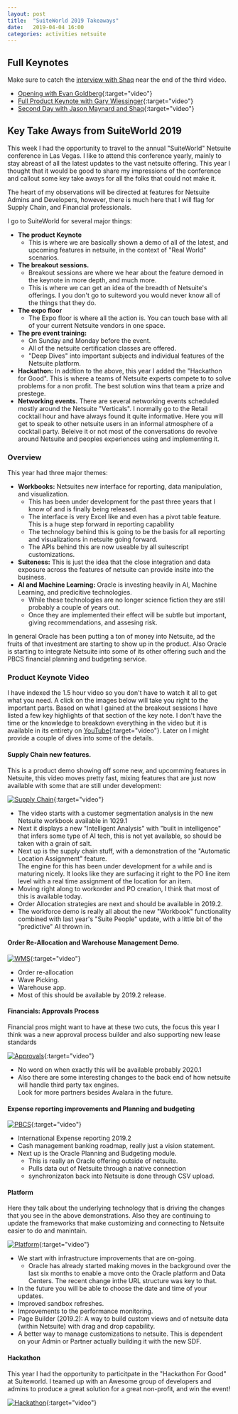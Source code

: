 ```yaml
---
layout: post
title:  "SuiteWorld 2019 Takeaways"
date:   2019-04-04 16:00
categories: activities netsuite
---
```

## Full Keynotes

Make sure to catch the [interview with Shaq](https://www.youtube.com/embed/c_0XjpOuVbE?start=3540) near the end of the third video.

- [Opening with Evan Goldberg](https://www.youtube.com/watch?v=pI7MiCfUKSk){:target="video"} 
- [Full Product Keynote with Gary Wiessinger](https://www.youtube.com/watch?v=3tlysvf2X38=576s){:target="video"}
- [Second Day with Jason Maynard and Shaq](https://www.youtube.com/watch?v=c_0XjpOuVbE){:target="video"}
                  

## Key Take Aways from SuiteWorld 2019

This week I had the opportunity to travel to the annual "SuiteWorld" Netsuite conference in Las Vegas.
I like to attend this conference yearly, mainly to stay abreast of all the latest updates to the vast netsuite offering.
This year I thought that it would be good to share my impressions of the conference and callout some key take aways for 
all the folks that could not make it. 

The heart of my observations will be directed at features for Netsuite Admins and Developers, however, there is much here that
I will flag for Supply Chain, and Financial professionals.

I go to SuiteWorld for several major things:

- **The product Keynote**
  - This is where we are basically shown a demo of all of the latest, and upcoming features in netsuite, in the context 
  of "Real World" scenarios. 
- **The breakout sessions.**
  - Breakout sessions are where we hear about the feature demoed in the keynote in more depth, and much more.
  - This is where we can get an idea of the breadth of Netsuite's offerings.  I you don't go to suiteword you would 
  never know all of the things that they do.   
- **The expo floor**
  - The Expo floor is where all the action is. You can touch base with all of your current Netsuite vendors in one space.
- **The pre event training:**
  - On Sunday and Monday before the event.
  - All of the netsuite certification classes are offered. 
  - "Deep Dives" into important subjects and individual features of the Netsuite platform.   
- **Hackathon:** In addtion to the above, this year I added the "Hackathon for Good".  This is where a teams of Netsuite experts compete to 
  to solve problems for a non profit.  The best solution wins that team a prize and prestege.
- **Networking events.**  There are several networking events scheduled mostly around the Netsuite "Verticals".
  I normally go to the Retail cocktail hour and have always found it quite informative.  Here you will get to speak to 
  other netsuite users in an informal atmosphere of a cocktail party.  Beleive it or not most of the conversations do 
  revolve around Netsuite and peoples experiences using and implementing it. 
  
  
### Overview

This year had three major themes:
- **Workbooks:** Netsuites new interface for reporting, data manipulation, and visualization.
  - This has been under development for the past three years that I know of and is finally being released.
  - The interface is very Excel like and even has a pivot table feature.  This is a huge step forward in reporting capability 
  - The technology behind this is going to be the basis for all reporting and visualizations in netsuite going forward.
  - The APIs behind this are now useable by all suitescript customizations.
- **Suiteness:** This is just the idea that the close integration and data exposure across the features of netsuite 
  can provide insite into the business.
- **AI and Machine Learning:** Oracle is investing heavily in AI, Machine Learning, and predicitive technologies.  
  - While these technologies are no longer science fiction they are still probably a couple of years out.
  - Once they are implemented their effect will be subtle but important, giving recommendations, and assesing risk.          

In general Oracle has been putting a ton of money into Netsuite, ad the fruits of that investment are starting to show 
up in the product.  Also Oracle is starting to integrate Netsuite into some of its other offering such and the PBCS 
financial planning and budgeting service.
  
### Product Keynote Video
I have indexed the 1.5 hour video so you don't have to watch it all to get what you need.  A click on the images below 
will take you right to the important parts.  Based on what I gained at the breakout sessions I have listed a few key 
highlights of that section of the key note.  I don't have the time or the knowledge to breakdown everything in the video 
but it is available in its entirety on [YouTube](https://www.youtube.com/watch?v=3tlysvf2X38 "Product Keynote"){:target="video"}.  Later on I might provide a couple of dives into some of the details.

#### Supply Chain new features.

This is a product demo showing off some new, and upcomming features in Netsuite, this video moves pretty fast, mixing 
features that are just now available with some that are still under development:

[ ![Supply Chain]({{site.url}}/assets/images/suiteworld19/supply_chain.png)](https://www.youtube.com/embed/fFPJ9bTF9RA?start=930&end=1373){:target="video"}

- The video starts with a customer segmentation analysis in the new Netsuite workbook available in 1029.1 
- Next it displays a new "Intelligent Analysis" with "built in intelligence" that infers some type of AI tech, 
this is not yet available, so should be taken with a grain of salt.  
- Next up is the supply chain stuff, with a demonstration of the "Automatic Location Assignment" feature.  
The engine for this has been under development for a while and is maturing nicely.  It looks like they are surfacing it 
right to the PO line item level with a real time assignment of the location for an item.
- Moving right along to workorder and PO creation, I think that most of this is available today.
- Order Allocation strategies are next and should be available in 2019.2.
- The workforce demo is really all about the new "Workbook" functionality combined with last year's "Suite People" 
  update, with a little bit of the "predictive" AI thrown in.

#### Order Re-Allocation and Warehouse Management Demo.

[ ![WMS]({{site.url}}/assets/images/suiteworld19/warehouse.png)](https://www.youtube.com/embed/fFPJ9bTF9RA?start=1890&end=2149){:target="video"}
  
- Order re-allocation  
- Wave Picking.
- Warehouse app.
- Most of this should be available by 2019.2 release.   


#### Financials: Approvals Process

Financial pros might want to have at these two cuts, the focus this year I think was a new approval process builder
 and also supporting new lease standards

[ ![Approvals]({{site.url}}/assets/images/suiteworld19/financials.png)](https://www.youtube.com/embed/fFPJ9bTF9RA?start=3345&end=3528){:target="video"}
  
- No word on when exactly this will be available probably 2020.1
- Also there are some interesting changes to the back end of how netsuite will handle third party tax engines.  
  Look for more partners besides Avalara in the future. 
  
#### Expense reporting improvements and Planning and budgeting 
 
[ ![PBCS]({{site.url}}/assets/images/suiteworld19/PBCS.png)](https://www.youtube.com/embed/fFPJ9bTF9RA?start=4036&end=4383){:target="video"}

- International Expense reporting 2019.2
- Cash management banking roadmap, really just a vision statement.  
- Next up is the Oracle Planning and Budgeting module.
  - This is really an Oracle offering outside of netsuite.
  - Pulls data out of Netsuite through a native connection
  - synchronizaton back into Netsuite is done through CSV upload.

#### Platform  

Here they talk about the underlying technology that is driving the changes that you see in the above demonstrations.
Also they are continuing to update the frameworks that make customizing and connecting to Netsuite easier to do and manintain.
  
[ ![Platform]({{site.url}}/assets/images/suiteworld19/platform.png)](https://www.youtube.com/embed/fFPJ9bTF9RA?start=4400&end=5065){:target="video"}

- We start with infrastructure improvements that are on-going.
  - Oracle has already started making moves in the background over the last six months to enable a move onto the Oracle 
    platform and Data Centers.  The recent change inthe URL structure was key to that.
- In the future you will be able to choose the date and time of your updates.     
- Improved sandbox refreshes.
- Improvements to the performance monitoring.
- Page Builder (2019.2): A way to build custom views and of netsuite data (within Netsuite) with drag and drop capability.
- A better way to manage customizations to netsuite.  This is dependent on your Admin or Partner actually building it 
  with the new SDF.
   
#### Hackathon

This year I had the opportunity to particitpate in the "Hackathon For Good" at Suiteworld.  I teamed up with an Awesome 
group of developers and admins to produce a great solution for a great non-profit, and win the event!

[ ![Hackathon]({{site.url}}/assets/images/suiteworld19/hackathon.png)](https://www.youtube.com/embed/fFPJ9bTF9RA?start=5070&end=5208){:target="video"}
  

&nbsp;     
&nbsp;
  
       